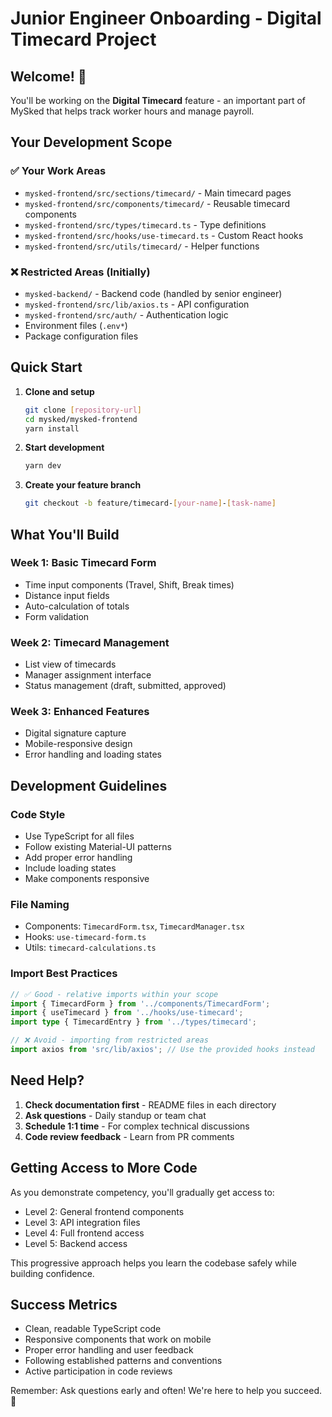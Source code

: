 # Junior Engineer Onboarding - Digital Timecard Project

## Welcome! 👋

You'll be working on the **Digital Timecard** feature - an important part of MySked that helps track worker hours and manage payroll.

## Your Development Scope

### ✅ Your Work Areas
- `mysked-frontend/src/sections/timecard/` - Main timecard pages
- `mysked-frontend/src/components/timecard/` - Reusable timecard components
- `mysked-frontend/src/types/timecard.ts` - Type definitions
- `mysked-frontend/src/hooks/use-timecard.ts` - Custom React hooks
- `mysked-frontend/src/utils/timecard/` - Helper functions

### ❌ Restricted Areas (Initially)
- `mysked-backend/` - Backend code (handled by senior engineer)
- `mysked-frontend/src/lib/axios.ts` - API configuration
- `mysked-frontend/src/auth/` - Authentication logic
- Environment files (`.env*`)
- Package configuration files

## Quick Start

1. **Clone and setup**
   ```bash
   git clone [repository-url]
   cd mysked/mysked-frontend
   yarn install
   ```

2. **Start development**
   ```bash
   yarn dev
   ```

3. **Create your feature branch**
   ```bash
   git checkout -b feature/timecard-[your-name]-[task-name]
   ```

## What You'll Build

### Week 1: Basic Timecard Form
- Time input components (Travel, Shift, Break times)
- Distance input fields
- Auto-calculation of totals
- Form validation

### Week 2: Timecard Management
- List view of timecards
- Manager assignment interface
- Status management (draft, submitted, approved)

### Week 3: Enhanced Features
- Digital signature capture
- Mobile-responsive design
- Error handling and loading states

## Development Guidelines

### Code Style
- Use TypeScript for all files
- Follow existing Material-UI patterns
- Add proper error handling
- Include loading states
- Make components responsive

### File Naming
- Components: `TimecardForm.tsx`, `TimecardManager.tsx`
- Hooks: `use-timecard-form.ts`
- Utils: `timecard-calculations.ts`

### Import Best Practices
```typescript
// ✅ Good - relative imports within your scope
import { TimecardForm } from '../components/TimecardForm';
import { useTimecard } from '../hooks/use-timecard';
import type { TimecardEntry } from '../types/timecard';

// ❌ Avoid - importing from restricted areas
import axios from 'src/lib/axios'; // Use the provided hooks instead
```

## Need Help?

1. **Check documentation first** - README files in each directory
2. **Ask questions** - Daily standup or team chat
3. **Schedule 1:1 time** - For complex technical discussions
4. **Code review feedback** - Learn from PR comments

## Getting Access to More Code

As you demonstrate competency, you'll gradually get access to:
- Level 2: General frontend components
- Level 3: API integration files
- Level 4: Full frontend access
- Level 5: Backend access

This progressive approach helps you learn the codebase safely while building confidence.

## Success Metrics

- Clean, readable TypeScript code
- Responsive components that work on mobile
- Proper error handling and user feedback
- Following established patterns and conventions
- Active participation in code reviews

Remember: Ask questions early and often! We're here to help you succeed. 🚀
